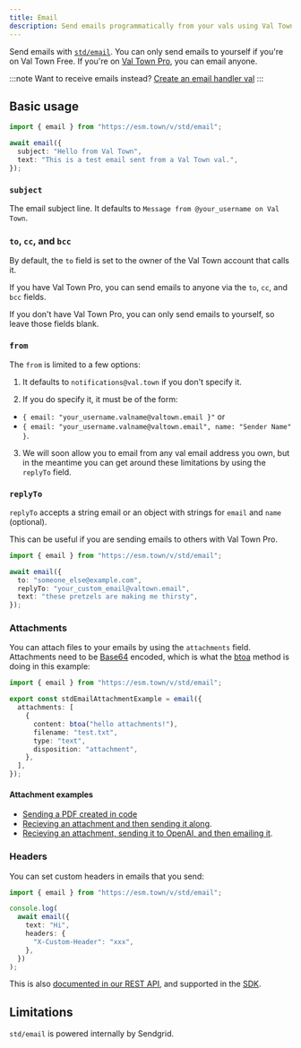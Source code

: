 ```yaml
---
title: Email
description: Send emails programmatically from your vals using Val Town's email API
---
```


Send emails with [`std/email`](https://www.val.town/v/std/email). You can only send emails to yourself if you're on Val Town Free. If you're on [Val Town Pro](https://www.val.town/pricing), you can email anyone.

:::note
Want to receive emails instead? [Create an email handler val](/types/email/)
:::

## Basic usage

```ts title="Example" val
import { email } from "https://esm.town/v/std/email";

await email({
  subject: "Hello from Val Town",
  text: "This is a test email sent from a Val Town val.",
});
```

### `subject`

The email subject line. It defaults to `Message from @your_username on Val Town`.

### `to`, `cc`, and `bcc`

By default, the `to` field is set to the owner of the Val Town account that calls it.

If you have Val Town Pro, you can send emails to anyone via the `to`, `cc`, and `bcc` fields.

If you don't have Val Town Pro, you can only send emails to yourself, so leave those fields blank.

### `from`

The `from` is limited to a few options:

1. It defaults to `notifications@val.town` if you don't specify it.

2. If you do specify it, it must be of the form:

- `{ email: "your_username.valname@valtown.email }"` or
- `{ email: "your_username.valname@valtown.email", name: "Sender Name" }`.

3. We will soon allow you to email from any val email address you own, but in the meantime you can get around these limitations by using the `replyTo` field.

### `replyTo`

`replyTo` accepts a string email or an object with strings for `email` and `name` (optional).

This can be useful if you are sending emails to others with Val Town Pro.

```ts title="replyTo" val
import { email } from "https://esm.town/v/std/email";

await email({
  to: "someone_else@example.com",
  replyTo: "your_custom_email@valtown.email",
  text: "these pretzels are making me thirsty",
});
```

### Attachments

You can attach files to your emails by using the `attachments` field.
Attachments need to be [Base64](https://en.wikipedia.org/wiki/Base64) encoded,
which is what the [btoa](https://developer.mozilla.org/en-US/docs/Web/API/btoa)
method is doing in this example:

```ts title="Attachments example" val
import { email } from "https://esm.town/v/std/email";

export const stdEmailAttachmentExample = email({
  attachments: [
    {
      content: btoa("hello attachments!"),
      filename: "test.txt",
      type: "text",
      disposition: "attachment",
    },
  ],
});
```

#### Attachment examples

- [Sending a PDF created in code](https://www.val.town/v/stevekrouse/sendPDF)
- [Recieving an attachment and then sending it along](https://www.val.town/x/stevekrouse/replyEmailWithAttachment/code/main.ts).
- [Recieving an attachment, sending it to OpenAI, and then emailing it](https://www.val.town/x/ValDotTownOrg/virtual-mail/code/main.ts).

### Headers

You can set custom headers in emails that you send:

```ts title="Custom headers example" val
import { email } from "https://esm.town/v/std/email";

console.log(
  await email({
    text: "Hi",
    headers: {
      "X-Custom-Header": "xxx",
    },
  })
);
```

This is also [documented in our REST API](https://docs.val.town/openapi#/tag/emails/POST/v1/email), and supported in the [SDK](https://sdk.val.town/api/node/resources/emails/methods/send).

## Limitations

`std/email` is powered internally by Sendgrid.

